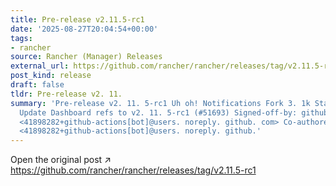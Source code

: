 ```yaml
---
title: Pre-release v2.11.5-rc1
date: '2025-08-27T20:04:54+00:00'
tags:
- rancher
source: Rancher (Manager) Releases
external_url: https://github.com/rancher/rancher/releases/tag/v2.11.5-rc1
post_kind: release
draft: false
tldr: Pre-release v2. 11.
summary: 'Pre-release v2. 11. 5-rc1 Uh oh! Notifications Fork 3. 1k Star 24. 6k 5697e0c
  Update Dashboard refs to v2. 11. 5-rc1 (#51693) Signed-off-by: github-actions[bot]
  <41898282+github-actions[bot]@users. noreply. github. com> Co-authored-by: github-actions[bot]
  <41898282+github-actions[bot]@users. noreply. github.'
---
```

Open the original post ↗ https://github.com/rancher/rancher/releases/tag/v2.11.5-rc1
